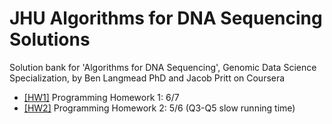 # JHU Algorithms for DNA Sequencing Solutions

Solution bank for 'Algorithms for DNA Sequencing', Genomic Data Science Specialization, by Ben Langmead PhD and Jacob Pritt on Coursera

* [[HW1]](https://github.com/bakuncwa/algo4dnaseq_jhu_coursera/blob/main/algo4dnaseq_hw1.py) Programming Homework 1: 6/7
* [[HW2]](https://github.com/bakuncwa/algo4dnaseq_jhu_coursera/blob/main/algo4dnaseq_hw2.py) Programming Homework 2: 5/6 (Q3-Q5 slow running time)
